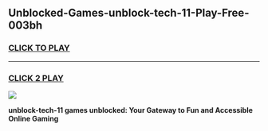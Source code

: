 
## Unblocked-Games-unblock-tech-11-Play-Free-003bh
<h3>
<a href="https://premium76.site?title=unblock-tech-11&ref=12A">CLICK TO PLAY</a></h3>
<hr>

<h3>
<a href="https://premium76.site?title=unblock-tech-11&ref=12A">CLICK 2 PLAY</a>
  
</h3>

<a href="https://premium76.site?title=unblock-tech-11&ref=12A"><img src="https://clearcache.store/games.png"></a>


**unblock-tech-11 games unblocked: Your Gateway to Fun and Accessible Online Gaming**
